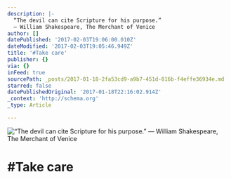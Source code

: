 ```yaml
---
description: |-
  “The devil can cite Scripture for his purpose.” 
  ― William Shakespeare, The Merchant of Venice
author: []
datePublished: '2017-02-03T19:06:00.010Z'
dateModified: '2017-02-03T19:05:46.949Z'
title: '#Take care'
publisher: {}
via: {}
inFeed: true
sourcePath: _posts/2017-01-18-2fa53cd9-a9b7-451d-816b-f4effe36934e.md
starred: false
datePublishedOriginal: '2017-01-18T22:16:02.914Z'
_context: 'http://schema.org'
_type: Article

---
```

![“The devil can cite Scripture for his purpose.” 
― William Shakespeare, The Merchant of Venice](https://the-grid-user-content.s3-us-west-2.amazonaws.com/f5eb6f1e-2204-4e8a-bba0-d984851aa5bb.jpg)

# \#Take care